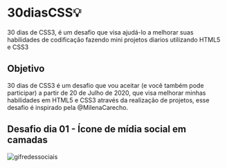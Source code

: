 # 30diasCSS💡

30 dias de CSS3, é um desafio que visa ajudá-lo a melhorar suas habilidades de codificação fazendo mini projetos diarios utilizando HTML5 e CSS3

## Objetivo

30 dias de CSS3 é um desafio que vou aceitar (e você também pode participar) a partir de 20 de Julho de 2020, que visa melhorar minhas habilidades em HTML5 e CSS3 através da realização de projetos, esse desafio é inspirado pela @MilenaCarecho.

## Desafio dia 01 - Ícone de mídia social em camadas

<img alt="gifredessociais" src="https://ik.imagekit.io/atnyozbx9v/redessociais_qyAJc0W5h.gif">

